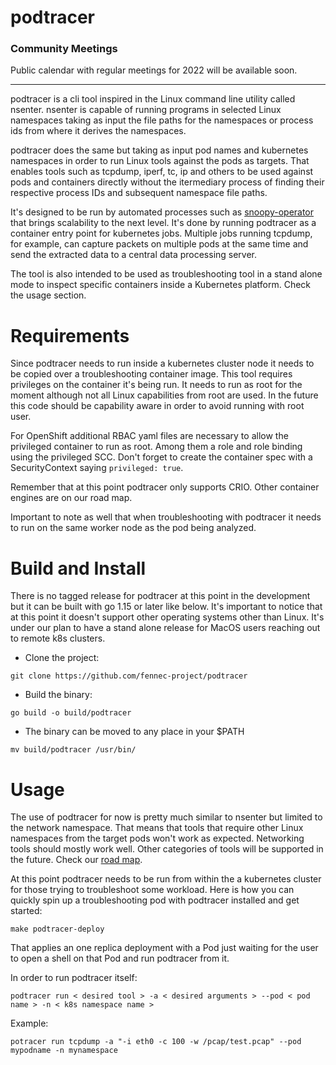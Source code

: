 # podtracer

### Community Meetings

Public calendar with regular meetings for 2022 will be available soon.

---

podtracer is a cli tool inspired in the Linux command line utility called nsenter. nsenter is capable of running programs in selected Linux namespaces taking as input the file paths for the namespaces or process ids from where it derives the namespaces.

podtracer does the same but taking as input pod names and kubernetes namespaces in order to run Linux tools against the pods as targets. That enables tools such as tcpdump, iperf, tc, ip and others to be used against pods and containers directly without the itermediary process of finding their respective process IDs and subsequent namespace file paths.

It's designed to be run by automated processes such as [snoopy-operator](https://github.com/fennec-project/snoopy-operator) that brings scalability to the next level. It's done by running podtracer as a container entry point for kubernetes jobs. Multiple jobs running tcpdump, for example, can capture packets on multiple pods at the same time and send the extracted data to a central data processing server.

The tool is also intended to be used as troubleshooting tool in a stand alone mode to inspect specific containers inside a Kubernetes platform. Check the usage section.

# Requirements

Since podtracer needs to run inside a kubernetes cluster node it needs to be copied over a troubleshooting container image. This tool requires privileges on the container it's being run. It needs to run as root for the moment although not all Linux capabilities from root are used. In the future this code should be capability aware in order to avoid running with root user.

For OpenShift additional RBAC yaml files are necessary to allow the privileged container to run as root. Among them a role and role binding using the privileged SCC. Don't forget to create the container spec with a SecurityContext saying `privileged: true`.

Remember that at this point podtracer only supports CRIO. Other container engines are on our road map.

Important to note as well that when troubleshooting with podtracer it needs to run on the same worker node as the pod being analyzed.

# Build and Install

There is no tagged release for podtracer at this point in the development but it can be built with go 1.15 or later like below. It's important to notice that at this point it doesn't support other operating systems other than Linux. It's under our plan to have a stand alone release for MacOS users reaching out to remote k8s clusters.

- Clone the project:
```
git clone https://github.com/fennec-project/podtracer
```

- Build the binary:
```
go build -o build/podtracer
```

- The binary can be moved to any place in your $PATH
```
mv build/podtracer /usr/bin/
```

# Usage

The use of podtracer for now is pretty much similar to nsenter but limited to the network namespace. That means that tools that require other Linux namespaces from the target pods won't work as expected. Networking tools should mostly work well. Other categories of tools will be supported in the future. Check our [road map](docs/roadmap.md).

At this point podtracer needs to be run from within the a kubernetes cluster for those trying to troubleshoot some workload. Here is how you can quickly spin up a troubleshooting pod with podtracer installed and get started:

```
make podtracer-deploy
```
That applies an one replica deployment with a Pod just waiting for the user to open a shell on that Pod and run podtracer from it.

In order to run podtracer itself:

```
podtracer run < desired tool > -a < desired arguments > --pod < pod name > -n < k8s namespace name >
```
Example:
```
potracer run tcpdump -a "-i eth0 -c 100 -w /pcap/test.pcap" --pod mypodname -n mynamespace
```

